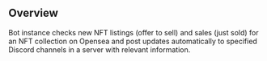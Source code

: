 ## Overview

Bot instance checks new NFT listings (offer to sell) and sales (just sold) for an NFT collection on Opensea and post updates automatically to specified Discord channels in a server with relevant information. 